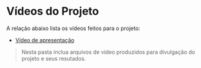 # Vídeos do Projeto
A relação abaixo lista os vídeos feitos para o projeto:
 - [Vídeo de apresentação](https://github.com/ICEI-PUC-Minas-PPLES-TI/plf-es-2022-2-ti1-7924100-mobilidade-urbana/blob/master/docs/video/Video_apresentacao.mp4)

> Nesta pasta inclua arquivos de vídeo produzidos para divulgação do 
> projeto e seus resutados.

